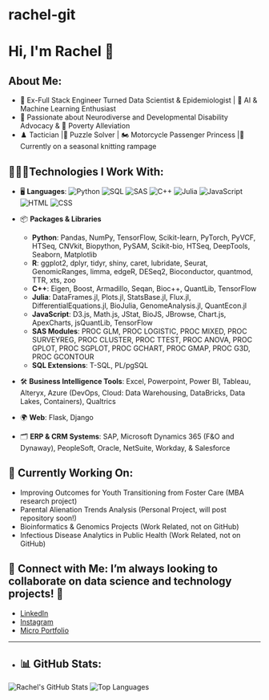 # rachel-git

# Hi, I'm Rachel 👋

## About Me:
- 💼 Ex-Full Stack Engineer Turned Data Scientist & Epidemiologist | 🚀 AI & Machine Learning Enthusiast
- 🧠 Passionate about Neurodiverse and Developmental Disability Advocacy & 🤝 Poverty Alleviation
- ♟️ Tactician |🧩 Puzzle Solver |  🏍️ Motorcycle Passenger Princess |🧶 Currently on a seasonal knitting rampage

## 👩🏾‍💻Technologies I Work With:
- 🖥️ **Languages**: ![Python](https://img.shields.io/badge/Python-Expert-yellow) ![SQL](https://img.shields.io/badge/SQL-Expert-yellow) ![SAS](https://img.shields.io/badge/SAS-Advanced-green) ![C++](https://img.shields.io/badge/C%2B%2B-Intermediate-lightblue) ![Julia](https://img.shields.io/badge/Julia-Intermediate-lightblue) ![JavaScript](https://img.shields.io/badge/JavaScript-Intermediate-lightblue) ![HTML](https://img.shields.io/badge/HTML-Expert-yellow) ![CSS](https://img.shields.io/badge/CSS-Expert-yellow)


- 📦 **Packages & Libraries**
  - **Python**: Pandas, NumPy, TensorFlow, Scikit-learn, PyTorch, PyVCF, HTSeq, CNVkit, Biopython, PySAM, Scikit-bio, HTSeq, DeepTools, Seaborn, Matplotlib
  - **R**: ggplot2, dplyr, tidyr, shiny, caret, lubridate, Seurat, GenomicRanges, limma, edgeR, DESeq2, Bioconductor, quantmod, TTR, xts, zoo
  - **C++**: Eigen, Boost, Armadillo, Seqan, Bioc++, QuantLib, TensorFlow
  - **Julia**: DataFrames.jl, Plots.jl, StatsBase.jl, Flux.jl, DifferentialEquations.jl, BioJulia, GenomeAnalysis.jl, QuantEcon.jl
  - **JavaScript**: D3.js, Math.js, JStat, BioJS, JBrowse, Chart.js, ApexCharts, jsQuantLib, TensorFlow
  - **SAS Modules**: PROC GLM, PROC LOGISTIC, PROC MIXED, PROC SURVEYREG, PROC CLUSTER, PROC TTEST, PROC ANOVA, PROC GPLOT, PROC SGPLOT, PROC GCHART, PROC GMAP, PROC G3D, PROC GCONTOUR
  - **SQL Extensions**: T-SQL, PL/pgSQL

- 🛠️ **Business Intelligence Tools**: Excel, Powerpoint, Power BI, Tableau, Alteryx, Azure (DevOps, Cloud: Data Warehousing, DataBricks, Data Lakes, Containers), Qualtrics
- 🌍 **Web**: Flask, Django
- 🗂️ **ERP & CRM Systems**: SAP, Microsoft Dynamics 365 (F&O and Dynaway), PeopleSoft, Oracle, NetSuite, Workday, & Salesforce

## 🔬 Currently Working On:
- Improving Outcomes for Youth Transitioning from Foster Care (MBA research project)
- Parental Alienation Trends Analysis (Personal Project, will post repository soon!)
- Bioinformatics & Genomics Projects (Work Related, not on GitHub)
- Infectious Disease Analytics in Public Health (Work Related, not on GitHub)


## 🔗 Connect with Me: I’m always looking to collaborate on data science and technology projects! 🌱 
- [LinkedIn](https://www.linkedin.com/in/rachelmjohns/)  
- [Instagram](https://instagram.com/thatssodata)  
- [Micro Portfolio](https://racheljohns.univer.se/)

---

- ## 📊 GitHub Stats:

![Rachel's GitHub Stats](https://github-readme-stats.vercel.app/api?username=rachel-johns&show_icons=true&theme=dark)
![Top Languages](https://github-readme-stats.vercel.app/api/top-langs/?username=rachel-johns&layout=compact&theme=dark)
